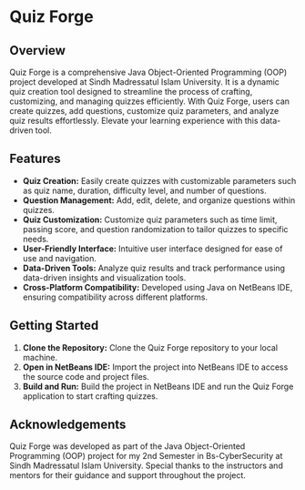 # Quiz Forge

## Overview
Quiz Forge is a comprehensive Java Object-Oriented Programming (OOP) project developed at Sindh Madressatul Islam University. It is a dynamic quiz creation tool designed to streamline the process of crafting, customizing, and managing quizzes efficiently. With Quiz Forge, users can create quizzes, add questions, customize quiz parameters, and analyze quiz results effortlessly. Elevate your learning experience with this data-driven tool.

## Features
- **Quiz Creation:** Easily create quizzes with customizable parameters such as quiz name, duration, difficulty level, and number of questions.
- **Question Management:** Add, edit, delete, and organize questions within quizzes.
- **Quiz Customization:** Customize quiz parameters such as time limit, passing score, and question randomization to tailor quizzes to specific needs.
- **User-Friendly Interface:** Intuitive user interface designed for ease of use and navigation.
- **Data-Driven Tools:** Analyze quiz results and track performance using data-driven insights and visualization tools.
- **Cross-Platform Compatibility:** Developed using Java on NetBeans IDE, ensuring compatibility across different platforms.

## Getting Started
1. **Clone the Repository:** Clone the Quiz Forge repository to your local machine.
2. **Open in NetBeans IDE:** Import the project into NetBeans IDE to access the source code and project files.
3. **Build and Run:** Build the project in NetBeans IDE and run the Quiz Forge application to start crafting quizzes.

## Acknowledgements
Quiz Forge was developed as part of the Java Object-Oriented Programming (OOP) project for my 2nd Semester in Bs-CyberSecurity at Sindh Madressatul Islam University. Special thanks to the instructors and mentors for their guidance and support throughout the project.

